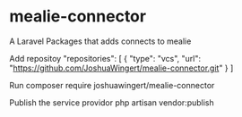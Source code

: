 # mealie-connector
A Laravel Packages that adds connects to mealie

Add repositoy
"repositories": [
        {
            "type": "vcs",
            "url": "https://github.com/JoshuaWingert/mealie-connector.git"
        }
    ]

Run composer require joshuawingert/mealie-connector

Publish the service providor php artisan vendor:publish

